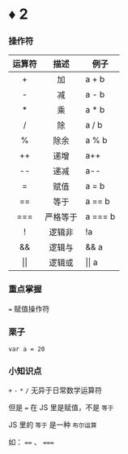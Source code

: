 # ♦️ 2

### 操作符

|	运算符	|	描述	|	例子	|
|	:----:	|	:----:	|	----	|
|	+		|	加		|	a + b	|
|	-		|	减		|	a - b	|
|	*		|	乘		|	a * b	|
|	/		|	除		|	a / b	|
|	%		|	除余	|	a % b	|
|	++		|	递增	|	a++		|
|	--		|	递减	|	a--		|
|	=		|	赋值	|	a = b	|
|	==		|	等于	|	a == b	|
|	===		|	严格等于|	a === b|
|	!		|	逻辑非	|	!a		|
|	&&		|	逻辑与	|	&& a	|
|	\|\|	|	逻辑或	|	\|\| a	|

### 重点掌握

```=``` 赋值操作符

### 栗子

```
var a = 20
```

### 小知识点

```+``` ```-``` ```*``` ```/``` 无异于日常数学运算符

但是 ```=``` 在 JS 里是赋值，不是 ```等于```

JS 里的 ```等于``` 是一种 ```布尔运算``` 

如： ```==``` 、 ```===```



